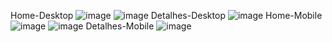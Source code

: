 Home-Desktop
![image](https://github.com/user-attachments/assets/ae6b0c52-1542-457a-90e6-8b0eff440699)
![image](https://github.com/user-attachments/assets/60f19f3e-3762-4cc3-8e28-570e31f5749b)
Detalhes-Desktop
![image](https://github.com/user-attachments/assets/45dc11a6-be9b-42f6-a6f4-34eb33a5d0d5)
Home-Mobile
![image](https://github.com/user-attachments/assets/23c50361-1b94-47c1-b58c-b098f10bb608)
![image](https://github.com/user-attachments/assets/c9456372-08b6-4b16-8bd6-018447be3841)
Detalhes-Mobile
![image](https://github.com/user-attachments/assets/33d31654-b829-4765-9916-f7549f09665d)




